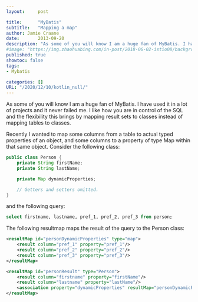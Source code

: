 ```yaml
---
layout:     post

title:      "MyBatis"
subtitle:   "Mapping a map"
author: Jamie Craane
date:       2013-09-20
description: "As some of you will know I am a huge fan of MyBatis. I have used it in a lot of projects and it never failed me. I like how you are in control of the SQL and the flexibility this brings by mapping result sets to classes instead of mapping tables to classes."
#image: "https://img.zhaohuabing.com/in-post/2018-06-02-istio08/background.jpg"
published: true
showtoc: false
tags:
- Mybatis

categories: []
URL: "/2020/12/10/kotlin_null/"
---
```


As some of you will know I am a huge fan of MyBatis. I have used it in a lot of projects and it never failed me. I like how you are in control of the SQL and the flexibility this brings by mapping result sets to classes instead of mapping tables to classes.

Recently I wanted to map some columns from a table to actual typed properties of an object, and some columns to a property of type Map within that same object. Consider the following class:
```java
public class Person {
    private String firstName;
    private String lastName;

    private Map dynamicProperties;

    // Getters and setters omitted.
}
```
and the following query:
```sql
select firstname, lastname, pref_1, pref_2, pref_3 from person;
```
The following resultmap maps the result of the query to the Person class:
```xml
<resultMap id="personDynamicProperties" type="map">
    <result column="pref_1" property="pref_1"/>
    <result column="pref_2" property="pref_2"/>
    <result column="pref_3" property="pref_3"/>
</resultMap>

<resultMap id="personResult" type="Person">
    <result column="firstname" property="firstName"/>
    <result column="lastname" property="lastName"/>
    <association property="dynamicProperties" resultMap="personDynamicProperties"/>
</resultMap>
```

